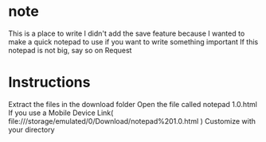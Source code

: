 # note
This is a place to write I didn't add the save feature because I wanted to make a quick notepad to use if you want to write something important
If this notepad is not big, say so on Request
# Instructions
Extract the files in the download folder 
Open the file called notepad 1.0.html
If you use a Mobile Device
Link(
file:///storage/emulated/0/Download/notepad%201.0.html
)
Customize with your directory
